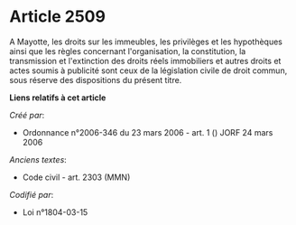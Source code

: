 # Article 2509

A Mayotte, les droits sur les immeubles, les privilèges et les hypothèques ainsi que les règles concernant l'organisation, la
constitution, la transmission et l'extinction des droits réels immobiliers et autres droits et actes soumis à publicité sont
ceux de la législation civile de droit commun, sous réserve des dispositions du présent titre.

**Liens relatifs à cet article**

_Créé par_:

  - Ordonnance n°2006-346 du 23 mars 2006 - art. 1 () JORF 24 mars 2006

_Anciens textes_:

  - Code civil - art. 2303 (MMN)

_Codifié par_:

  - Loi n°1804-03-15
